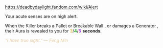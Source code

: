 https://deadbydaylight.fandom.com/wiki/Alert

<p>Your acute senses are on high alert.
<p>When the Killer breaks a Pallet  or Breakable Wall , or damages a Generator , their Aura  is revealed to you for <span class="clr" style="color: #e8c252;"><b>3</b></span>/<span class="clr" style="color: #199b1e;"><b>4</b></span>/<span class="clr" style="color: #ac3ee3;"><b>5</b></span> <b>seconds</b>.
</p><p><i><span class="clr clr9" style="color: #e7cda2 ;">"I have true sight." — Feng Min</span></i>
</p>
</p>
